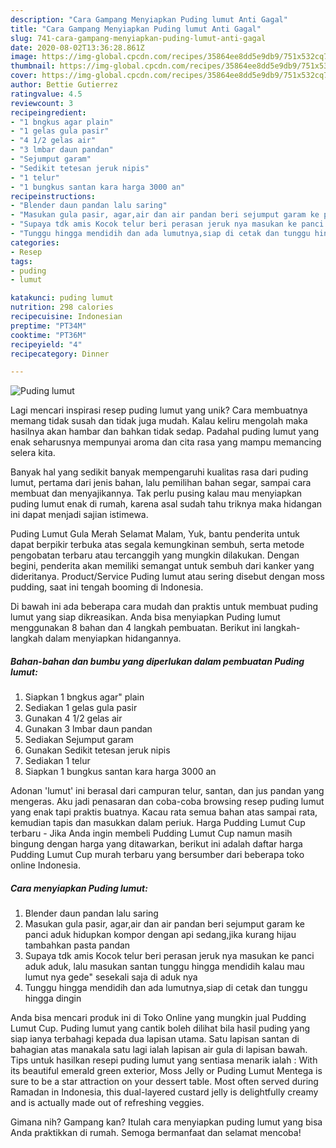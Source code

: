 ```yaml
---
description: "Cara Gampang Menyiapkan Puding lumut Anti Gagal"
title: "Cara Gampang Menyiapkan Puding lumut Anti Gagal"
slug: 741-cara-gampang-menyiapkan-puding-lumut-anti-gagal
date: 2020-08-02T13:36:28.861Z
image: https://img-global.cpcdn.com/recipes/35864ee8dd5e9db9/751x532cq70/puding-lumut-foto-resep-utama.jpg
thumbnail: https://img-global.cpcdn.com/recipes/35864ee8dd5e9db9/751x532cq70/puding-lumut-foto-resep-utama.jpg
cover: https://img-global.cpcdn.com/recipes/35864ee8dd5e9db9/751x532cq70/puding-lumut-foto-resep-utama.jpg
author: Bettie Gutierrez
ratingvalue: 4.5
reviewcount: 3
recipeingredient:
- "1 bngkus agar plain"
- "1 gelas gula pasir"
- "4 1/2 gelas air"
- "3 lmbar daun pandan"
- "Sejumput garam"
- "Sedikit tetesan jeruk nipis"
- "1 telur"
- "1 bungkus santan kara harga 3000 an"
recipeinstructions:
- "Blender daun pandan lalu saring"
- "Masukan gula pasir, agar,air dan air pandan beri sejumput garam ke panci aduk hidupkan kompor dengan api sedang,jika kurang hijau tambahkan pasta pandan"
- "Supaya tdk amis Kocok telur beri perasan jeruk nya masukan ke panci aduk aduk, lalu masukan santan tunggu hingga mendidih kalau mau lumut nya gede&#34; sesekali saja di aduk nya"
- "Tunggu hingga mendidih dan ada lumutnya,siap di cetak dan tunggu hingga dingin"
categories:
- Resep
tags:
- puding
- lumut

katakunci: puding lumut 
nutrition: 298 calories
recipecuisine: Indonesian
preptime: "PT34M"
cooktime: "PT36M"
recipeyield: "4"
recipecategory: Dinner

---
```



![Puding lumut](https://img-global.cpcdn.com/recipes/35864ee8dd5e9db9/751x532cq70/puding-lumut-foto-resep-utama.jpg)

Lagi mencari inspirasi resep puding lumut yang unik? Cara membuatnya memang tidak susah dan tidak juga mudah. Kalau keliru mengolah maka hasilnya akan hambar dan bahkan tidak sedap. Padahal puding lumut yang enak seharusnya mempunyai aroma dan cita rasa yang mampu memancing selera kita.

Banyak hal yang sedikit banyak mempengaruhi kualitas rasa dari puding lumut, pertama dari jenis bahan, lalu pemilihan bahan segar, sampai cara membuat dan menyajikannya. Tak perlu pusing kalau mau menyiapkan puding lumut enak di rumah, karena asal sudah tahu triknya maka hidangan ini dapat menjadi sajian istimewa.

Puding Lumut Gula Merah Selamat Malam, Yuk, bantu penderita untuk dapat berpikir terbuka atas segala kemungkinan sembuh, serta metode pengobatan terbaru atau tercanggih yang mungkin dilakukan. Dengan begini, penderita akan memiliki semangat untuk sembuh dari kanker yang dideritanya. Product/Service Puding lumut atau sering disebut dengan moss pudding, saat ini tengah booming di Indonesia.


Di bawah ini ada beberapa cara mudah dan praktis untuk membuat puding lumut yang siap dikreasikan. Anda bisa menyiapkan Puding lumut menggunakan 8 bahan dan 4 langkah pembuatan. Berikut ini langkah-langkah dalam menyiapkan hidangannya.

<!--inarticleads1-->

##### Bahan-bahan dan bumbu yang diperlukan dalam pembuatan Puding lumut:

1. Siapkan 1 bngkus agar&#34; plain
1. Sediakan 1 gelas gula pasir
1. Gunakan 4 1/2 gelas air
1. Gunakan 3 lmbar daun pandan
1. Sediakan Sejumput garam
1. Gunakan Sedikit tetesan jeruk nipis
1. Sediakan 1 telur
1. Siapkan 1 bungkus santan kara harga 3000 an


Adonan &#39;lumut&#39; ini berasal dari campuran telur, santan, dan jus pandan yang mengeras. Aku jadi penasaran dan coba-coba browsing resep puding lumut yang enak tapi praktis buatnya. Kacau rata semua bahan atas sampai rata, kemudian tapis dan masukkan dalam periuk. Harga Pudding Lumut Cup terbaru - Jika Anda ingin membeli Pudding Lumut Cup namun masih bingung dengan harga yang ditawarkan, berikut ini adalah daftar harga Pudding Lumut Cup murah terbaru yang bersumber dari beberapa toko online Indonesia. 

<!--inarticleads2-->

##### Cara menyiapkan Puding lumut:

1. Blender daun pandan lalu saring
1. Masukan gula pasir, agar,air dan air pandan beri sejumput garam ke panci aduk hidupkan kompor dengan api sedang,jika kurang hijau tambahkan pasta pandan
1. Supaya tdk amis Kocok telur beri perasan jeruk nya masukan ke panci aduk aduk, lalu masukan santan tunggu hingga mendidih kalau mau lumut nya gede&#34; sesekali saja di aduk nya
1. Tunggu hingga mendidih dan ada lumutnya,siap di cetak dan tunggu hingga dingin


Anda bisa mencari produk ini di Toko Online yang mungkin jual Pudding Lumut Cup. Puding lumut yang cantik boleh dilihat bila hasil puding yang siap ianya terbahagi kepada dua lapisan utama. Satu lapisan santan di bahagian atas manakala satu lagi ialah lapisan air gula di lapisan bawah. Tips untuk hasilkan resepi puding lumut yang sentiasa menarik ialah : With its beautiful emerald green exterior, Moss Jelly or Puding Lumut Mentega is sure to be a star attraction on your dessert table. Most often served during Ramadan in Indonesia, this dual-layered custard jelly is delightfully creamy and is actually made out of refreshing veggies. 

Gimana nih? Gampang kan? Itulah cara menyiapkan puding lumut yang bisa Anda praktikkan di rumah. Semoga bermanfaat dan selamat mencoba!
